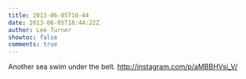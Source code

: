```yaml
---
title: 2013-06-05T18-44
date: 2013-06-05T18:44:22Z
author: Lee Turner
showtoc: false
comments: true
---
```


Another sea swim under the belt. http://instagram.com/p/aMBBHVsi_V/

